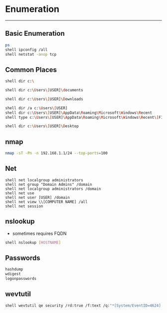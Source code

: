 # Enumeration
---
## Basic Enumeration
```bash
ps
shell ipconfig /all
shell netstat -anop tcp
```
## Common Places
```bash
shell dir c:\
```
```bash
shell dir c:\Users\[USER]\documents
```
```bash
shell dir c:\Users\[USER]\Downloads
```
```bash
shell dir /a c:\Users\[USER]
shell dir c:\Users\[USER]\AppData\Roaming\Microsoft\Windows\Recent
shell type c:\Users\[USER]\AppData\Roaming\Microsoft\Windows\Recent\[FILE].lnk
```
```bash
shell dir c:\Users\[USER]\Desktop
```

## nmap
```bash
nmap -sT -Pn -n 192.168.1.1/24 --top-ports=100
```

## Net
```
shell net localgroup administrators
shell net group "Domain Admins" /domain
shell net localgroup administrators /domain
shell net use
shell net user [USER] /domain
shell net view \\[COMPUTER NAME] /all
shell net session
```

## nslookup
- sometimes requires FQDN
```bash
shell nslookup [HOSTNAME]
```

## Passwords
```bash
hashdump
wdigest
logonpasswords
```

## wevtutil
```bash
shell wevtutil qe security /rd:true /f:text /q:"*[System/EventID=4624] and *[EventData/Data[@Name='TargetUserName']='target_group']" /c:20
```


